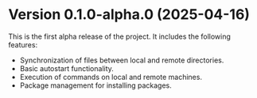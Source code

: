 # Version 0.1.0-alpha.0 (2025-04-16)

This is the first alpha release of the project. It includes the following features:

- Synchronization of files between local and remote directories.
- Basic autostart functionality.
- Execution of commands on local and remote machines.
- Package management for installing packages.
